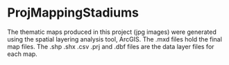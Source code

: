 # ProjMappingStadiums

The thematic maps produced in this project (jpg images) were generated using the spatial layering analysis tool, ArcGIS. The .mxd files hold the final map files. The .shp .shx .csv .prj and .dbf files are the data layer files for each map.
